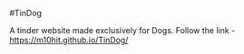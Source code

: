 #TinDog

A tinder website made exclusively for Dogs. Follow the link - https://m10hit.github.io/TinDog/
